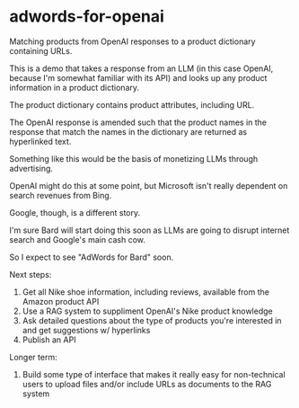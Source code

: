 # adwords-for-openai
Matching products from OpenAI responses to a product dictionary containing URLs.

This is a demo that takes a response from an LLM (in this case OpenAI, because I'm somewhat familiar with its API) and looks up any product information in a product dictionary. 

The product dictionary contains product attributes, including URL. 

The OpenAI response is amended such that the product names in the response that match the names in the dictionary are returned as hyperlinked text. 

Something like this would be the basis of monetizing LLMs through advertising. 

OpenAI might do this at some point, but Microsoft isn't really dependent on search revenues from Bing. 

Google, though, is a different story. 

I'm sure Bard will start doing this soon as LLMs are going to disrupt internet search and Google's main cash cow. 

So I expect to see "AdWords for Bard" soon. 


Next steps:

1. Get all Nike shoe information, including reviews, available from the Amazon product API
2. Use a RAG system to suppliment OpenAI's Nike product knowledge
3. Ask detailed questions about the type of products you're interested in and get suggestions w/ hyperlinks
4. Publish an API

Longer term:

1. Build some type of interface that makes it really easy for non-technical users to upload files and/or include URLs as documents to the RAG system

